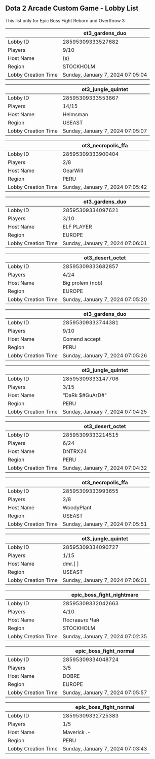 ## Dota 2 Arcade Custom Game - Lobby List

This list only for Epic Boss Fight Reborn and Overthrow 3

|  | ot3_gardens_duo |
| ------ | ------ |
| Lobby ID | 28595309333527682 |
| Players | 9/10 |
| Host Name | {s} |
| Region | STOCKHOLM |
| Lobby Creation Time | Sunday, January 7, 2024 07:05:04 |


|  | ot3_jungle_quintet |
| ------ | ------ |
| Lobby ID | 28595309333553867 |
| Players | 14/15 |
| Host Name | Helmsman |
| Region | USEAST |
| Lobby Creation Time | Sunday, January 7, 2024 07:05:07 |


|  | ot3_necropolis_ffa |
| ------ | ------ |
| Lobby ID | 28595309333900404 |
| Players | 2/8 |
| Host Name | GearWill |
| Region | PERU |
| Lobby Creation Time | Sunday, January 7, 2024 07:05:42 |


|  | ot3_gardens_duo |
| ------ | ------ |
| Lobby ID | 28595309334097621 |
| Players | 3/10 |
| Host Name | ELF PLAYER |
| Region | EUROPE |
| Lobby Creation Time | Sunday, January 7, 2024 07:06:01 |


|  | ot3_desert_octet |
| ------ | ------ |
| Lobby ID | 28595309333682857 |
| Players | 4/24 |
| Host Name | Big prolem (nob) |
| Region | EUROPE |
| Lobby Creation Time | Sunday, January 7, 2024 07:05:20 |


|  | ot3_gardens_duo |
| ------ | ------ |
| Lobby ID | 28595309333744381 |
| Players | 9/10 |
| Host Name | Comend accept |
| Region | PERU |
| Lobby Creation Time | Sunday, January 7, 2024 07:05:26 |


|  | ot3_jungle_quintet |
| ------ | ------ |
| Lobby ID | 28595309333147706 |
| Players | 3/15 |
| Host Name | "DaRk $#GuArD#" |
| Region | PERU |
| Lobby Creation Time | Sunday, January 7, 2024 07:04:25 |


|  | ot3_desert_octet |
| ------ | ------ |
| Lobby ID | 28595309333214515 |
| Players | 6/24 |
| Host Name | DNTRX24 |
| Region | PERU |
| Lobby Creation Time | Sunday, January 7, 2024 07:04:32 |


|  | ot3_necropolis_ffa |
| ------ | ------ |
| Lobby ID | 28595309333993655 |
| Players | 2/8 |
| Host Name | WoodyPlant |
| Region | USEAST |
| Lobby Creation Time | Sunday, January 7, 2024 07:05:51 |


|  | ot3_jungle_quintet |
| ------ | ------ |
| Lobby ID | 28595309334090727 |
| Players | 1/15 |
| Host Name | dmr.[ ] |
| Region | USEAST |
| Lobby Creation Time | Sunday, January 7, 2024 07:06:01 |


|  | epic_boss_fight_nightmare |
| ------ | ------ |
| Lobby ID | 28595309332042663 |
| Players | 4/10 |
| Host Name | Поставьте Чай |
| Region | STOCKHOLM |
| Lobby Creation Time | Sunday, January 7, 2024 07:02:35 |


|  | epic_boss_fight_normal |
| ------ | ------ |
| Lobby ID | 28595309334048724 |
| Players | 3/5 |
| Host Name | DOBRE |
| Region | EUROPE |
| Lobby Creation Time | Sunday, January 7, 2024 07:05:57 |


|  | epic_boss_fight_normal |
| ------ | ------ |
| Lobby ID | 28595309332725383 |
| Players | 1/5 |
| Host Name | Maverick .- |
| Region | PERU |
| Lobby Creation Time | Sunday, January 7, 2024 07:03:43 |


